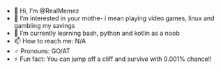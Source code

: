 - 👋 Hi, I’m @RealMemez
- 👀 I’m interested in your mothe- i mean playing video games, linux and gambling my savings
- 🌱 I’m currently learning bash, python and kotlin as a noob
- 📫 How to reach me: N/A
- ♂️ Pronouns: GO/AT
- ⚡ Fun fact: You can jump off a cliff and survive with 0.001% chance!!

